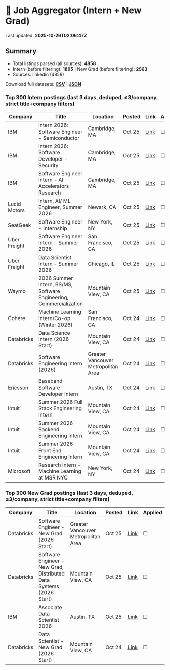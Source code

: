 # 🔎 Job Aggregator (Intern + New Grad)

Last updated: **2025-10-26T02:06:47Z**

## Summary
- Total listings parsed (all sources): **4858**
- Intern (before filtering): **1895** | New Grad (before filtering): **2963**
- Sources: linkedin (4858)

Download full datasets: **[CSV](data/jobs.csv)** | **[JSON](data/jobs.json)**

### Top 300 Intern postings (last 3 days, deduped, ≤3/company, strict title+company filters)
| Company | Title | Location | Posted | Link | Applied |
|---|---|---|---|---|---|
| IBM | Intern 2026: Software Engineer - Semiconductor | Cambridge, MA | Oct 25 | [Link](https://www.linkedin.com/jobs/view/intern-2026-software-engineer-semiconductor-at-ibm-4307575227?position=2&pageNum=7&refId=tEjaOlrtFDlFra0smVcKnQ%3D%3D&trackingId=QM3xR%2Bcq0LhiKi79ze6hdg%3D%3D) | ☐ |
| IBM | Intern 2026: Software Developer - Security | Cambridge, MA | Oct 25 | [Link](https://www.linkedin.com/jobs/view/intern-2026-software-developer-security-at-ibm-4307575229?position=6&pageNum=7&refId=tEjaOlrtFDlFra0smVcKnQ%3D%3D&trackingId=UTTpyEsnav2V5PeFpZSVvg%3D%3D) | ☐ |
| IBM | Software Engineer Intern - AI Accelerators Research | Cambridge, MA | Oct 25 | [Link](https://www.linkedin.com/jobs/view/software-engineer-intern-ai-accelerators-research-at-ibm-4307589020?position=5&pageNum=2&refId=h3lKw7O4Z3DszQX%2FnBkzqA%3D%3D&trackingId=lbWEf10utVxRPtZrvVYIfA%3D%3D) | ☐ |
| Lucid Motors | Intern, AI/ ML Engineer, Summer 2026 | Newark, CA | Oct 25 | [Link](https://www.linkedin.com/jobs/view/intern-ai-ml-engineer-summer-2026-at-lucid-motors-4308896067?position=2&pageNum=0&refId=NkBtPK1dX0YmRgAIbQTpdQ%3D%3D&trackingId=tS9VUlQBBJSReqVr5h9UwA%3D%3D) | ☐ |
| SeatGeek | Software Engineer - Internship | New York, NY | Oct 25 | [Link](https://www.linkedin.com/jobs/view/software-engineer-internship-at-seatgeek-4307571879?position=8&pageNum=0&refId=KtLdpXVW9cpKvEK7tfBAiQ%3D%3D&trackingId=A0imnA3vJDHIdL80aSTzrA%3D%3D) | ☐ |
| Uber Freight | Software Engineer Intern - Summer 2026 | San Francisco, CA | Oct 25 | [Link](https://www.linkedin.com/jobs/view/software-engineer-intern-summer-2026-at-uber-freight-4318650564?position=7&pageNum=2&refId=rQ7BjKMpO8VcVWUGTWZpdg%3D%3D&trackingId=8SYCTMTI6We9C6YGyVVnrQ%3D%3D) | ☐ |
| Uber Freight | Data Scientist Intern - Summer 2026 | Chicago, IL | Oct 25 | [Link](https://www.linkedin.com/jobs/view/data-scientist-intern-summer-2026-at-uber-freight-4318651572?position=6&pageNum=0&refId=vAWhwvap%2BV9JyNiref7VDQ%3D%3D&trackingId=nurl0mZ1D%2BBcRx4qV2PN%2BQ%3D%3D) | ☐ |
| Waymo | 2026 Summer Intern, BS/MS, Software Engineering, Commercialization | Mountain View, CA | Oct 25 | [Link](https://www.linkedin.com/jobs/view/2026-summer-intern-bs-ms-software-engineering-commercialization-at-waymo-4308878895?position=6&pageNum=5&refId=9xRAXCA4CojNxcm7dZupGA%3D%3D&trackingId=jPE8v97moQuRA4noAeqSiQ%3D%3D) | ☐ |
| Cohere | Machine Learning Intern/Co-op  (Winter 2026) | San Francisco, CA | Oct 24 | [Link](https://www.linkedin.com/jobs/view/machine-learning-intern-co-op-winter-2026-at-cohere-4297028675?position=2&pageNum=0&refId=XK4GBPU1Qcex8HxuDSwk7g%3D%3D&trackingId=nM7mOTehcWa6VPAqQiIYUw%3D%3D) | ☐ |
| Databricks | Data Science Intern (2026 Start) | Mountain View, CA | Oct 24 | [Link](https://www.linkedin.com/jobs/view/data-science-intern-2026-start-at-databricks-4297744039?position=5&pageNum=5&refId=e4SYIdeR38BeiJwR2NCBVA%3D%3D&trackingId=pHsJXYiC1Bo2nwkga6Gxpw%3D%3D) | ☐ |
| Databricks | Software Engineering Intern (2026) | Greater Vancouver Metropolitan Area | Oct 24 | [Link](https://ca.linkedin.com/jobs/view/software-engineering-intern-2026-at-databricks-4297734980?position=2&pageNum=7&refId=Dq2%2F%2BzMqfoykp5bRlsLgpQ%3D%3D&trackingId=vfy8OB6HgaxPQe5ITRem%2Bw%3D%3D) | ☐ |
| Ericsson | Baseband Software Developer Intern | Austin, TX | Oct 24 | [Link](https://www.linkedin.com/jobs/view/baseband-software-developer-intern-at-ericsson-4318340355?position=9&pageNum=2&refId=%2B8uR6BGPwbIXftgpbDGhEg%3D%3D&trackingId=tYx547%2B49jE2i9fhKqWQrg%3D%3D) | ☐ |
| Intuit | Summer 2026 Full Stack Engineering Intern | Mountain View, CA | Oct 24 | [Link](https://www.linkedin.com/jobs/view/summer-2026-full-stack-engineering-intern-at-intuit-4331342385?position=8&pageNum=5&refId=9xRAXCA4CojNxcm7dZupGA%3D%3D&trackingId=NilmIBo4exs0IRkagcrXNQ%3D%3D) | ☐ |
| Intuit | Summer 2026 Backend Engineering Intern | Mountain View, CA | Oct 24 | [Link](https://www.linkedin.com/jobs/view/summer-2026-backend-engineering-intern-at-intuit-4331358148?position=10&pageNum=5&refId=9xRAXCA4CojNxcm7dZupGA%3D%3D&trackingId=LidBjl9m4PXHybzLvTcLEA%3D%3D) | ☐ |
| Intuit | Summer 2026 Front End Engineering Intern | Mountain View, CA | Oct 24 | [Link](https://www.linkedin.com/jobs/view/summer-2026-front-end-engineering-intern-at-intuit-4331343316?position=6&pageNum=5&refId=zt8MpsBfLFBMXALWHOb3Xw%3D%3D&trackingId=H5iLGOwSC3GSppELCrmSFg%3D%3D) | ☐ |
| Microsoft | Research Intern - Machine Learning at MSR NYC | New York, NY | Oct 24 | [Link](https://www.linkedin.com/jobs/view/research-intern-machine-learning-at-msr-nyc-at-microsoft-4309689706?position=2&pageNum=2&refId=kPws%2FWSxEwSHjNy732lmQw%3D%3D&trackingId=%2BshoKFnVIjG4XJrpcHUpCw%3D%3D) | ☐ |

### Top 300 New Grad postings (last 3 days, deduped, ≤3/company, strict title+company filters)
| Company | Title | Location | Posted | Link | Applied |
|---|---|---|---|---|---|
| Databricks | Software Engineer - New Grad (2026 Start) | Greater Vancouver Metropolitan Area | Oct 25 | [Link](https://ca.linkedin.com/jobs/view/software-engineer-new-grad-2026-start-at-databricks-4297756012?position=6&pageNum=7&refId=Obb9SNm6R0bOm9hKBzB6Og%3D%3D&trackingId=N6DuXPfWhf25uVdXZNlxsQ%3D%3D) | ☐ |
| Databricks | Software Engineer - New Grad, Distributed Data Systems (2026 Start) | Mountain View, CA | Oct 25 | [Link](https://www.linkedin.com/jobs/view/software-engineer-new-grad-distributed-data-systems-2026-start-at-databricks-4297753013?position=8&pageNum=7&refId=subYSC2Vgzl5EC0N7%2F9C4g%3D%3D&trackingId=5UoCFdiyQkqn9kHw%2FXYTMQ%3D%3D) | ☐ |
| IBM | Associate Data Scientist 2026 | Austin, TX | Oct 25 | [Link](https://www.linkedin.com/jobs/view/associate-data-scientist-2026-at-ibm-4287167208?position=5&pageNum=7&refId=5gP0eLyQ%2BC4gx2NVp%2FKmDg%3D%3D&trackingId=Q5ONLNZrGmNc2O9UyF9Y3w%3D%3D) | ☐ |
| Databricks | Data Scientist - New Grad (2026 Start) | Mountain View, CA | Oct 24 | [Link](https://www.linkedin.com/jobs/view/data-scientist-new-grad-2026-start-at-databricks-4297746037?position=8&pageNum=0&refId=1DXQkKVHrU0FMXedLtjuew%3D%3D&trackingId=pNePF2aMSdJQaiqjWWhRIQ%3D%3D) | ☐ |
